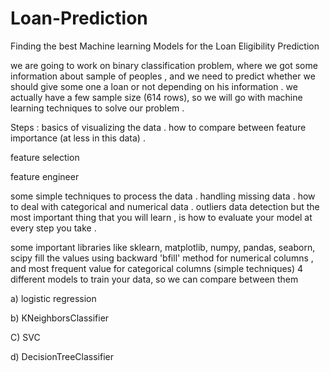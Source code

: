 # Loan-Prediction
Finding the best Machine learning Models for the Loan Eligibility Prediction


we are going to work on binary classification problem, where we got some information about sample of peoples , and we need to predict whether we should give some one a loan or not depending on his information . we actually have a few sample size (614 rows), so we will go with machine learning techniques to solve our problem .

Steps : basics of visualizing the data . how to compare between feature importance (at less in this data) .

feature selection

feature engineer

some simple techniques to process the data . handling missing data . how to deal with categorical and numerical data . outliers data detection but the most important thing that you will learn , is how to evaluate your model at every step you take .

some important libraries like sklearn, matplotlib, numpy, pandas, seaborn, scipy fill the values using backward 'bfill' method for numerical columns , and most frequent value for categorical columns (simple techniques) 4 different models to train your data, so we can compare between them

a) logistic regression

b) KNeighborsClassifier

C) SVC

d) DecisionTreeClassifier
